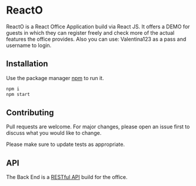 # ReactO

ReactO is a React Office Application build via React JS. It offers a DEMO for guests in which they can register freely and check more of the actual features the office provides.
Also you can use: Valentina123 as a pass and username to login.

## Installation

Use the package manager [npm](https://www.npmjs.com/) to run it.

```bash
npm i
npm start
```

## Contributing
Pull requests are welcome. For major changes, please open an issue first to discuss what you would like to change.

Please make sure to update tests as appropriate.

## API

The Back End is a [RESTful API](https://reacto-api.herokuapp.com/) build for the office.